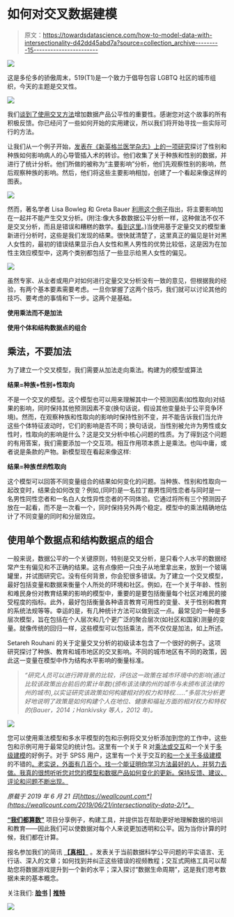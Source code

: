 # 如何对交叉数据建模

> 原文：<https://towardsdatascience.com/how-to-model-data-with-intersectionality-d42dd45abd7a?source=collection_archive---------15----------------------->

![](img/3f479a2fdd0fccbf4333f423dee4a872.png)

这是多伦多的骄傲周末，519(T1)是一个致力于倡导包容 LGBTQ 社区的城市组织，今天的主题是交叉性。

![](img/6cf430ce75fbd0654f15e9caf0e04cf4.png)

我们[谈到了使用交叉方法](https://weallcount.com/2019/04/05/why-we-need-intersectionality-in-our-demographic-data/)增加数据产品公平性的重要性。感谢您对这个故事的所有积极反馈。你已经问了一些如何开始的实用建议，所以我们将开始寻找一些实际可行的方法。

让我们从一个例子开始，[发表在《新英格兰医学杂志》上的一项研究](https://ndg.asc.upenn.edu/wp-content/uploads/2017/06/nejm199902253400806.pdf)探讨了性别和种族如何影响病人的心导管插入术的转诊。他们收集了关于种族和性别的数据，并进行了统计分析。他们所做的被称为“主要影响”分析，他们先观察性别的影响，然后观察种族的影响。然后，他们将这些主要影响相加，创建了一个看起来像这样的图表。

![](img/fe0d40dae51774d40b3a43b7bb9e69c6.png)

然而，著名学者 Lisa Bowleg 和 Greta Bauer [利用这个例子](https://journals.sagepub.com/doi/10.1177/0361684316654282)指出，将主要影响加在一起并不能产生交叉分析。(附注:像大多数数据公平分析一样，这种做法不仅不是交叉分析，而且是错误和糟糕的数学。[看到这里](https://www.researchgate.net/publication/240276236_Testing_for_Interaction_in_Multiple_Regression)。)当使用基于定量交叉的模型重新进行分析时，这些是我们发现的结果。很快就清楚了，这里真正的偏见是针对黑人女性的，最初的错误结果显示白人女性和黑人男性的优势比较低，这是因为在加性主效应模型中，这两个类别都包括了一些显示给黑人女性的偏见。

![](img/d62188228baa91b62b8250077e4ae4d6.png)

虽然专家、从业者或用户对如何进行定量交叉分析没有一致的意见，但根据我的经验，有两个基本要素需要考虑。一旦你掌握了这两个技巧，我们就可以讨论其他的技巧、要考虑的事情和下一步。这两个是基础。

**使用乘法而不是加法**

**使用个体和结构数据点的组合**

## 乘法，不要加法

为了建立一个交叉模型，我们需要从加法走向乘法。构建为的模型或算法

**结果=种族+性别+性取向**

不是一个交叉的模型。这个模型也可以用来理解其中一个预测因素(如性取向)对结果的影响，同时保持其他预测因素不变(换句话说，假设其他变量处于公平竞争环境)。然而，在观察种族和性取向的影响时保持性别不变，并不能告诉我们当允许这些个体特征波动时，它们的影响是否不同；换句话说，当性别被允许为男性或女性时，性取向的影响是什么？这是交叉分析中核心问题的性质。为了得到这个问题的有用答案，我们需要添加一个交互项。相互作用项本质上是乘法。也叫中庸，或者说是条款的产物。新模型现在看起来像这样:

**结果=种族*性别*性取向**

这个模型可以回答不同变量组合的结果如何变化的问题。当种族、性别和性取向一起改变时，结果会如何改变？例如,(同时)是一名拉丁裔男性同性恋者与同时是一名男性同性恋者和一名白人女性异性恋者的不同体验。它通过将所有三个预测因子放在一起看，而不是一次看一个，同时保持另外两个稳定。模型中的乘法精确地估计了不同变量的同时和分层效应。

## 使用单个数据点和结构数据点的组合

一般来说，数据公平的一个关键原则，特别是交叉分析，是只看个人水平的数据经常产生有偏见和不正确的结果。这有点像把一只虫子从地里拿出来，放到一个玻璃罐里，并试图研究它。没有任何背景，你会犯很多错误。为了建立一个交叉模型，最好包括变量和数据来衡量个人所处的环境和社区。例如，在一个关于年龄、性别和难民身份对教育结果的影响的模型中，重要的是要包括衡量每个社区对难民的接受程度的指标。此外，最好包括衡量各种语言教育可用性的变量、关于性别和教育的系统法规等等。幸运的是，有几种统计方法可以做到这一点。最常见的一种是多层次模型，旨在包括在个人层次和几个更广泛的聚合层次(如社区和国家)测量的变量。就像传统的回归一样，这些模型可以包括乘法，而不仅仅是加法，如上所述。

Setareh Rouhani 的关于定量交叉分析的初级读本包含了一个很好的例子。这项研究探讨了种族、教育和城市地区的交叉影响。不同的城市地区有不同的政策，因此这一变量在模型中作为结构水平影响的衡量标准。

> *“研究人员可以进行跨背景的比较，评估这一政策在城市环境中的影响(通过比较该政策出台前后的累计年数)(颁布该法律的州的城市与未颁布该法律的州的城市),以实证研究该政策如何构建相对的权力和特权……”多层次分析更好地说明了政策是如何构建个人在地位、健康和福祉方面的相对权力和特权的(Bauer，2014；Hankivsky 等人，2012 年)。*

![](img/a185a4896a833f98576a84d235991d28.png)

您可以使用乘法模型和多水平模型的包和示例将交叉分析添加到您的工作中，这些包和示例可用于最常见的统计包。这里有一个关于 R 对[乘法或交互](https://data.library.virginia.edu/understanding-2-way-interactions/)和一个关于[多级建模](https://rpubs.com/rslbliss/r_mlm_ws)的好例子。对于 SPSS 用户，这里有一个关于交互的[和一个关于多级建模](https://stats.idre.ucla.edu/spss/webbooks/reg/chapter6/regressionwith-spsschapter-6-more-on-interactions-of-categorical-variablesdraft-version/)的不错的[。老实说，外面有几百个。找一个能证明你学习方法最好的人，并努力去做。我真的很想听听您对您的模型和数据产品如何变化的更新。保持反馈、建议、评论和问题不断出现。](https://stats.idre.ucla.edu/spss/code/three-level-multilevel-model-in-spss/)

*原载于 2019 年 6 月 21 日*[*https://weallcount.com*](https://weallcount.com/2019/06/21/intersectionality-data-2/)*。*

[**“我们都算数”**](http://weallcount.com) 项目分享例子，构建工具，并提供旨在帮助更好地理解数据的培训和教育——因此我们可以使数据对每个人来说更加透明和公平。因为当你计算的时候，我们都在计算。

报名参加我们的简讯 [**【真相】**](https://weallcount.com/lowdown/) 。发表关于当前数据科学公平问题的平实语言、无行话、深入的文章；如何找到并纠正这些错误的视频教程；交互式网络工具可以帮助您将数据游戏提升到一个新的水平；深入探讨“数据生命周期”，这是我们思考数据未来的基本概念。

关注我们: [**脸书**](https://www.facebook.com/We-All-Count-829061797432064/) **|** [**推特**](https://twitter.com/datassist?lang=en)

![](img/6f627b8d70158de74852059c67e90f18.png)